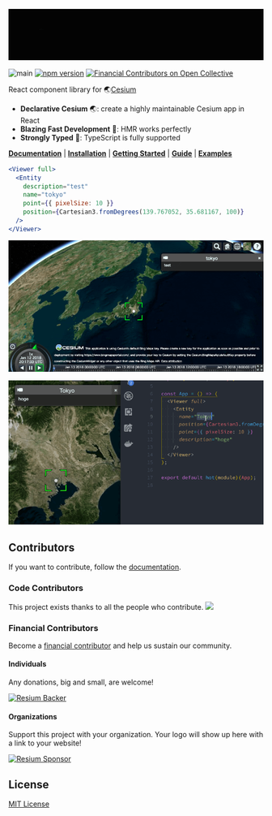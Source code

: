 ![Resium](https://raw.githubusercontent.com/reearth/resium/master/docs/static/resium.gif)

![main](https://github.com/reearth/resium/workflows/main/badge.svg) [![npm version](https://badge.fury.io/js/resium.svg)](https://badge.fury.io/js/resium) [![Financial Contributors on Open Collective](https://opencollective.com/resium/all/badge.svg?label=financial+contributors)](https://opencollective.com/resium)

React component library for 🌏[Cesium](https://cesium.com/)

- **Declarative Cesium** 🌏: create a highly maintainable Cesium app in React
- **Blazing Fast Development** 👨: HMR works perfectly
- **Strongly Typed** 💪: TypeScript is fully supported

[**Documentation**](https://resium.reearth.io) | [**Installation**](https://resium.reearth.io/installation) | [**Getting Started**](https://resium.reearth.io/getting_started) | [**Guide**](https://resium.reearth.io/guide) | [**Examples**](https://resium.reearth.io/examples/)

```jsx
<Viewer full>
  <Entity
    description="test"
    name="tokyo"
    point={{ pixelSize: 10 }}
    position={Cartesian3.fromDegrees(139.767052, 35.681167, 100)}
  />
</Viewer>
```

![Screenshot](https://raw.githubusercontent.com/reearth/resium/master/docs/static/screenshot.png)

![Usage](https://raw.githubusercontent.com/reearth/resium/master/docs/static/usage.gif)

## Contributors

If you want to contribute, follow the [documentation](https://resium.reearth.io/contribution).

### Code Contributors

This project exists thanks to all the people who contribute. 
<a href="https://github.com/reearth/resium/graphs/contributors"><img src="https://opencollective.com/resium/contributors.svg?width=890&button=false" /></a>

### Financial Contributors

Become a [financial contributor](https://opencollective.com/resium) and help us sustain our community.

#### Individuals

Any donations, big and small, are welcome!

[![Resium Backer](https://opencollective.com/resium/backer.svg)](https://opencollective.com/resium)

#### Organizations

Support this project with your organization. Your logo will show up here with a link to your website!

[![Resium Sponsor](https://opencollective.com/resium/sponsor.svg)](https://opencollective.com/resium)

## License

[MIT License](LICENSE)

